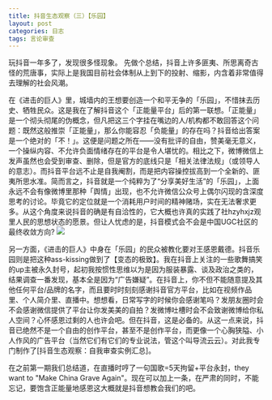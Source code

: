 ```yaml
---
title: 抖音生态观察（三）【乐园】
layout: post
categories: 日志
tags: 言论审查
---
```

玩抖音一年多了，发现很多怪现象。
先做个总结，抖音上许多匪夷、所思离奇古怪的荒唐事，实际上是我国目前社会体制从上到下的投射、缩影，内含着非常值得去理解的社会风潮。

在《进击的巨人》里，城墙内的王想要创造一个和平无争的「乐园」，不惜抹去历史、牺牲民众。这是我在了解抖音这个「正能量平台」后的第一联想。「正能量」是一个彻头彻尾的伪概念，但凡把这三个字挂在嘴边的人/机构都不敢回答这个问题：既然这般推崇「正能量」，那么你能容忍「负能量」的存在吗？抖音给出答案是一个绝对的「不！」。这便是问题之所在——没有批评的自由，赞美毫无意义，一个操纵内容、不允许负面情绪存在的平台是令人堪忧的。相比之下，微博微信上发声虽然也会受到审查、删除，但是官方的底线只是「相关法律法规」（或领导人的意志）。而抖音平台远不止是自我阉割，而是把内容操控拔高到一个全新的、匪夷所思水准。简而言之，抖音就是一个纯粹为了“分享美好生活”的「乐园」，上面永远不会有像微博里那种「舆情」出现，也不允许微信公众号上偶尔闪现的含深度思考的讨论。毕竟它的定位就是一个消耗用户时间的精神赌场，实在无法奢求更多。从这个角度来说抖音的确是有自洽性的，它大概也许真的实践了社hzyhxjz观里人民的思想状态的愿景。但让人忧虑的是，抖音模式会不会是中国UGC社区的最终收敛方向?
![](https://nullrecurrent.github.io//image/26.png)

另一方面，《进击的巨人》中身在「乐园」的民众被教化要对王感恩戴德。抖音乐园则是把这种ass-kissing做到了【变态的极致】。我在抖音上关注的一些歌舞搞笑的up主被永久封号，起初我按惯性思维以为是因为服装暴露、谈及政治之类的，结果调查一番发现，基本全是因为“广告嫌疑”。在抖音上，你不但不能随意提及其他任何平台/品牌的名字，而且要时时刻刻感谢抖音官方平台，比如在视频作品里、个人简介里、直播中。想想看，日常写字的时候你会感谢笔吗？发朋友圈时会不会感谢微信提供了平台让你发美美的自拍？发微博吐槽时会不会致谢微博给你私人空间？心怀感恩过剩的人也许会吧。但在抖音，这是必备的。从这一点来说，抖音已绝然不是一个自由的创作平台，甚至不是创作平台，而更像一个心胸狭隘、小人作风的广告平台（当然它们有它们的专业说法，管这个叫导流云云）。对此我专门制作了[抖音生态观察：自我审查实例汇总]。

在之前第一期我们总结道，在直播时哼了一句国歌=5天拘留+平台永封，they want to "Make China Grave Again"。现在可以加上一条，在严肃的同时，不能忘记，要饱含正能量地感恩这大概就是抖音想教会我们的吧。
